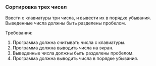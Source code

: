 
### Сортировка трех чисел

Ввести с клавиатуры три числа, и вывести их в порядке убывания. Выведенные числа должны быть разделены пробелом.


Требования:
1.	Программа должна считывать числа c клавиатуры.
2.	Программа должна выводить числа на экран.
3.	Выведенные числа должны быть разделены пробелом.
4.	Программа должна выводить числа в порядке убывания.


